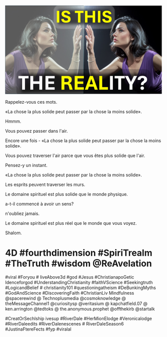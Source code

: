 ![Video cover image](../cover.jpg "cover photo")

Rappelez-vous ces mots.

«La chose la plus solide peut passer par la chose la moins solide».

Hmmm.

Vous pouvez passer dans l'air.

Encore une fois - «La chose la plus solide peut passer par la chose la moins solide».

Vous pouvez traverser l'air parce que vous êtes plus solide que l'air.

Pensez-y un instant.

«La chose la plus solide peut passer par la chose la moins solide».

Les esprits peuvent traverser les murs.

Le domaine spirituel est plus solide que le monde physique.

a-t-il commencé à avoir un sens?

n'oubliez jamais.

Le domaine spirituel est plus réel que le monde que vous voyez.

Shalom.


# 4D #fourthdimension #SpiriTrealm #TheTruth #wisdom @ReAvelation

#viral #Foryou # liveAbove3d #god #Jesus #ChristianapoGetic Idenceforgod #UnderstandingChristianity #faithVScience #Seekingtruth #LogicandBelief # christianity101 #questioningatheism #DeBunkingMyths #GodAndScience #DiscoveringFaith #ChristianLiv Mindfulness @spacerewind @ Technoplusmedia @cosmoknowledge @ theMessageChannel1 @curiositysp @veritasium @ kapchatfield.07 @ ken.arrington @tedtoks @ the.anonymous.prophet @offthekirb @startalk

#CreatOrSechIship ivesup #RiverDale #HerMionElodge #Veronicalodge #RiverDaleedits #RiverDalenescenes # RiverDaleSeason6 #JustinaFtereFects #fyp #viralal

